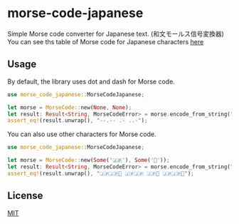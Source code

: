 # morse-code-japanese

Simple Morse code converter for Japanese text. (和文モールス信号変換器) You can see ths table of Morse code for Japanese characters [here](https://ja.wikipedia.org/wiki/%E3%83%A2%E3%83%BC%E3%83%AB%E3%82%B9%E7%AC%A6%E5%8F%B7)

## Usage

By default, the library uses dot and dash for Morse code.

```rust
use morse_code_japanese::MorseCodeJapanese;

let morse = MorseCode::new(None, None);
let result: Result<String, MorseCodeError> = morse.encode_from_string("アイウ");
assert_eq!(result.unwrap(), "--.-- .- ..-");
```

You can also use other characters for Morse code.

```rust
use morse_code_japanese::MorseCodeJapanese;

let morse = MorseCode::new(Some('🇯🇵'), Some('🗻'));
let result: Result<String, MorseCodeError> = morse.encode_from_string("アイウ");
assert_eq!(result.unwrap(), "🇯🇵🇯🇵🗻 🇯🇵🇯🇵 🇯🇵🗻 🇯🇵🇯🇵🗻");
```

## License

[MIT](./LICENSE)

